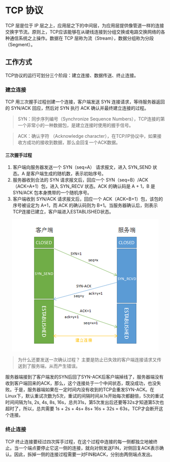 # TCP 协议

TCP 层是位于 IP 层之上，应用层之下的中间层，为应用层提供像管道一样的连接交换字节流。原则上，TCP应该能够在从硬线连接到分组交换或电路交换网络的各种通信系统之上操作。数据在 TCP 层称为流（Stream），数据分组称为分段（Segment）。

## 工作方式

TCP协议的运行可划分三个阶段：建立连接、数据传送、终止连接。

### 建立连接

TCP 用三次握手过程创建一个连接，客户端发送 SYN 连接请求，等待服务器返回的 SYN/ACK 回应，然后对 SYN 执行 ACK 确认并最终建立连接的过程。

> SYN：同步序列编号（Synchronize Sequence Numbers），TCP连接的第一个非常小的一种数据包，是建立连接时使用的握手信号。

> ACK：确认字符 （Acknowledge character），在TCP/IP协议中，如果接收方成功的接收到数据，那么会回复一个ACK数据。

#### 三次握手过程

  1. 客户端向服务器发送一个 SYN（seq=A） 请求报文，进入 SYN_SEND 状态。A 是客户端生成的随机数，表示初始序号。
  2. 服务器收到合法的 SYN 请求报文后，回应一个 SYN（seq=B）/ACK（ACK=A+1）包，进入 SYN_RECV 状态。ACK 的确认码是 A + 1，B 是 SYN/ACK 包本身携带的一个随机序号。
  3. 客户端收到 SYN/ACK 请求报文后，回应一个 ACK（ACK=B+1）包，该包的序号被设定为 A+1，而 ACK 的确认码则为 B+1。当服务器确认后，则表示TCP连接已建立，客户端进入ESTABLISHED状态。

<img style="display: block; margin: 0 auto;" src="./assets/three-way-handshake.png" alt="" />

> 为什么还要发送一次确认过程？
> 主要是防止已失效的客户端连接请求又传送到了服务端，从而产生错误。

服务器端接到了客户端发的SYN后回了SYN-ACK后客户端掉线了，服务器端没有收到客户端回来的ACK，那么，这个连接处于一个中间状态，既没成功，也没失败。于是，服务器端如果在一定时间内没有收到的TCP会重发SYN-ACK。在Linux下，默认重试次数为5次，重试的间隔时间从1s开始每次都翻倍，5次的重试时间间隔为1s, 2s, 4s, 8s, 16s，总共31s，第5次发出后还要等32s才知道第5次也超时了，所以，总共需要 1s + 2s + 4s+ 8s+ 16s + 32s = 63s，TCP才会断开这个连接。

### 终止连接

TCP 终止连接要经过四次挥手过程，在这个过程中连接的每一侧都独立地被终止。当一个端点要停止它这一侧的连接，就向对侧发送FIN，对侧回复ACK表示确认。因此，拆掉一侧的连接过程需要一对FIN和ACK，分别由两侧端点发出。